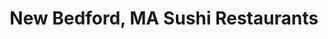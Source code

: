 ---
layout: city
title: New Bedford, MA Sushi Restaurants
permalink: /massachusetts/new-bedford/
stateAbbr: MA
stateName: Massachusetts
cityName: New Bedford
---